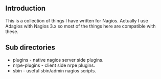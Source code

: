## Introduction

This is a collection of things I have written for Nagios. Actually I use Adagios with Nagios 3.x so most of the things here are compatible with these.

## Sub directories
  * plugins - native nagios server side plugins.
  * nrpe-plugins - client side nrpe plugins.
  * sbin - useful sbin/admin nagios scripts.
